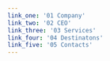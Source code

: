 ```yaml
---
link_one: '01 Company'
link_two: '02 CEO'
link_three: '03 Services'
link_four: '04 Destinatons'
link_five: '05 Contacts'
---
```


